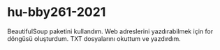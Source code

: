 # hu-bby261-2021
BeautifulSoup paketini kullandım. 
Web adreslerini yazdırabilmek için for döngüsü oluşturdum. 
TXT dosyalarını okuttum ve yazdırdım. 
